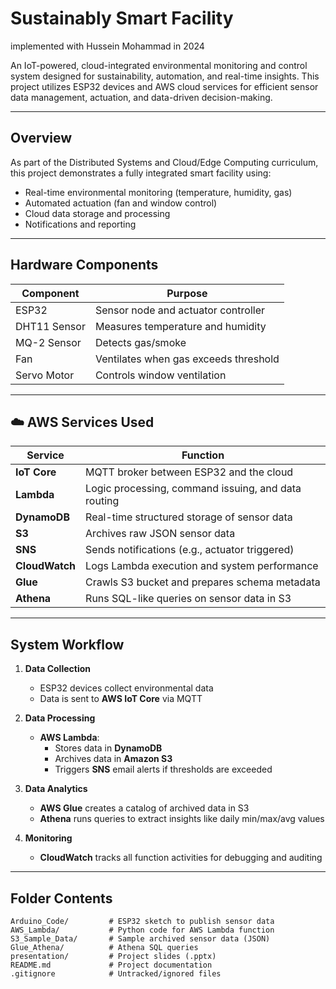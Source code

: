 # Sustainably Smart Facility
implemented with Hussein Mohammad in 2024

An IoT-powered, cloud-integrated environmental monitoring and control system designed for sustainability, automation, and real-time insights. This project utilizes ESP32 devices and AWS cloud services for efficient sensor data management, actuation, and data-driven decision-making.

---

##  Overview

As part of the Distributed Systems and Cloud/Edge Computing curriculum, this project demonstrates a fully integrated smart facility using:

- Real-time environmental monitoring (temperature, humidity, gas)
- Automated actuation (fan and window control)
- Cloud data storage and processing
- Notifications and reporting

---

##  Hardware Components

| Component       | Purpose                                |
|----------------|----------------------------------------|
| ESP32           | Sensor node and actuator controller    |
| DHT11 Sensor    | Measures temperature and humidity      |
| MQ-2 Sensor     | Detects gas/smoke                      |
| Fan             | Ventilates when gas exceeds threshold  |
| Servo Motor     | Controls window ventilation            |

---

## ☁️ AWS Services Used

| Service         | Function                                                    |
|----------------|-------------------------------------------------------------|
| **IoT Core**    | MQTT broker between ESP32 and the cloud                    |
| **Lambda**      | Logic processing, command issuing, and data routing        |
| **DynamoDB**    | Real-time structured storage of sensor data                |
| **S3**          | Archives raw JSON sensor data                              |
| **SNS**         | Sends notifications (e.g., actuator triggered)             |
| **CloudWatch**  | Logs Lambda execution and system performance               |
| **Glue**        | Crawls S3 bucket and prepares schema metadata              |
| **Athena**      | Runs SQL-like queries on sensor data in S3                 |

---

##  System Workflow

1. **Data Collection**
   - ESP32 devices collect environmental data
   - Data is sent to **AWS IoT Core** via MQTT

2. **Data Processing**
   - **AWS Lambda**:
     - Stores data in **DynamoDB**
     - Archives data in **Amazon S3**
     - Triggers **SNS** email alerts if thresholds are exceeded

3. **Data Analytics**
   - **AWS Glue** creates a catalog of archived data in S3
   - **Athena** runs queries to extract insights like daily min/max/avg values

4. **Monitoring**
   - **CloudWatch** tracks all function activities for debugging and auditing

---

##  Folder Contents

```plaintext
Arduino_Code/         # ESP32 sketch to publish sensor data
AWS_Lambda/           # Python code for AWS Lambda function
S3_Sample_Data/       # Sample archived sensor data (JSON)
Glue_Athena/          # Athena SQL queries
presentation/         # Project slides (.pptx)
README.md             # Project documentation
.gitignore            # Untracked/ignored files
